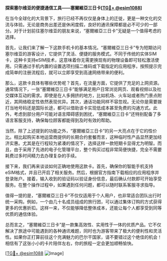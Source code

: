 **探索塞尔维亚的便捷通信工具——塞爾維亞三日卡[[TG💪+ @esim1088](https://t.me/s/esim1088)]**

在当今全球化的大背景下，旅行已经不再仅仅是身体上的迁徙，更是一种文化的交流与体验。无论是商务出差还是休闲度假，良好的通讯保障都是必不可少的一部分。对于计划前往塞尔维亚的朋友来说，“塞爾維亞三日卡”无疑是一个值得考虑的选择。

首先，让我们来了解一下这款手机卡的基本情况。“塞爾維亞三日卡”专为短期访问塞尔维亚的游客设计，它提供了灵活、便捷的服务模式。不同于传统的实体SIM卡，这种卡支持eSIM技术，这意味着你无需更换现有的物理设备即可轻松激活使用。只需通过手机内置的设置选项扫描二维码或下载指定的应用程序，按照提示完成简单的注册流程后，就可以立即享受到高速网络带来的便利。

那么，这款卡具体有哪些优势呢？首先，在流量方面，它提供了充足的上网资源。通常情况下，一张“塞爾維亞三日卡”能够满足用户日常浏览网页、观看视频以及社交媒体互动的需求。即使是在人多拥挤的地方，比如机场、火车站或者热门景点附近，其网络稳定性依然表现优异。其次，通话功能同样不容忽视。无论你是需要拨打当地号码还是国际长途，都可以借助该卡实现低成本甚至免费的沟通方式。此外，考虑到部分用户可能对语言障碍感到困扰，“塞爾維亞三日卡”还特别配备了多语言客服支持，确保每位顾客都能得到及时有效的帮助。

当然，除了上述提到的功能之外，“塞爾維亞三日卡”的另一大亮点在于它的性价比。相比起购买本地运营商提供的长期合约套餐而言，这种临时性产品显然更加经济实惠。尤其是在行程较为紧凑的情况下，选择这样一款短期卡显得尤为明智。而且，由于采用了先进的电子化管理平台，整个购买过程非常简便快捷，完全不需要耗费过多时间精力去办理复杂的手续。

接下来，我们再来谈谈如何正确地使用这款卡。首先，确保你的智能手机支持eSIM格式，并且已开启了相关服务。然后，根据官方指南下载相应的应用程序并登录账户。接着，输入收到的验证码以验证身份信息，最后确认付款即可开始享受服务。在整个操作过程中，如果遇到任何问题，都可以随时联系客服寻求指导。

值得一提的是，“塞爾維亞三日卡”不仅仅适用于个人用户，也非常适合团队出行时统一采购。例如，一个由几十名成员组成的旅行团，可以通过集体订购的方式获得更多的优惠折扣。这样一来，不仅能够降低整体成本，还能让每个人都享受到同等优质的通信体验。

总而言之，“塞爾維亞三日卡”是一款集高效性、实用性于一体的优质产品。它不仅解决了旅途中可能遇到的各种通讯难题，同时也为游客带来了极大的便利性和灵活性。如果你正打算前往这个充满魅力的巴尔干国家，请不要错过这个绝佳的机会！相信有了这张小小的卡片陪伴左右，你的旅程一定会更加顺畅愉快。

[[TG💪+ @esim1088](https://t.me/s/esim1088) ![Image](https://i.postimg.cc/4NQfJmqS/Snipaste-2025-05-13-00-14-12.png)]